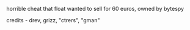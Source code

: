 horrible cheat that float wanted to sell for 60 euros, owned by bytespy

credits - drev, grizz, "ctrers", "gman"
